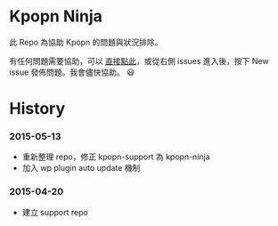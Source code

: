 # Kpopn Ninja

此 Repo 為協助 Kpopn 的問題與狀況排除。

有任何問題需要協助，可以 [直接點此](https://github.com/wake/kpopn-support/issues/new)，或從右側 issues 進入後，按下 New issue 發佈問題。我會儘快協助。 :smiley:

# History

### 2015-05-13

- 重新整理 repo，修正 kpopn-support 為 kpopn-ninja
- 加入 wp plugin auto update 機制

### 2015-04-20

- 建立 support repo